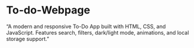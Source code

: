 # To-do-Webpage
“A modern and responsive To-Do App built with HTML, CSS, and JavaScript. Features search, filters, dark/light mode, animations, and local storage support.”
